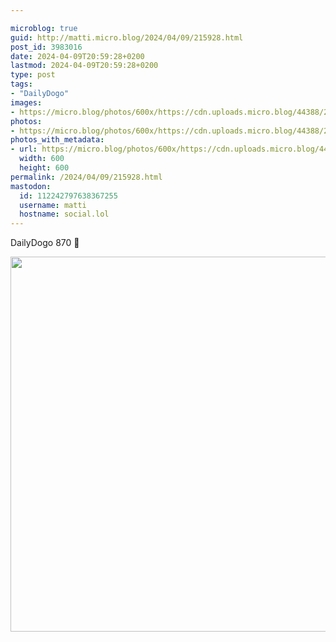 ```yaml
---

microblog: true
guid: http://matti.micro.blog/2024/04/09/215928.html
post_id: 3983016
date: 2024-04-09T20:59:28+0200
lastmod: 2024-04-09T20:59:28+0200
type: post
tags:
- "DailyDogo"
images:
- https://micro.blog/photos/600x/https://cdn.uploads.micro.blog/44388/2024/3d2feced16414ce494efb66b74d5b347.jpg
photos:
- https://micro.blog/photos/600x/https://cdn.uploads.micro.blog/44388/2024/3d2feced16414ce494efb66b74d5b347.jpg
photos_with_metadata:
- url: https://micro.blog/photos/600x/https://cdn.uploads.micro.blog/44388/2024/3d2feced16414ce494efb66b74d5b347.jpg
  width: 600
  height: 600
permalink: /2024/04/09/215928.html
mastodon:
  id: 112242797638367255
  username: matti
  hostname: social.lol
---
```

DailyDogo 870 🐶

<img src="/media/uploads/2024/3d2feced16414ce494efb66b74d5b347.jpg" width="600" height="600" alt="" />

